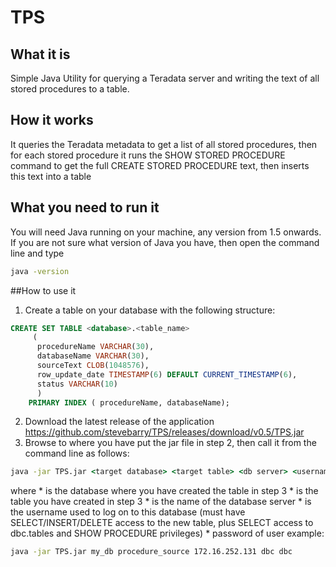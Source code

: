 # TPS

## What it is
Simple Java Utility for querying a Teradata server and writing the text of all stored procedures to a table.

##  How it works
It queries the Teradata metadata to get a list of all stored procedures, then for each stored procedure it runs the SHOW STORED PROCEDURE command to get the full CREATE STORED PROCEDURE text, then inserts this text into a table

## What you need to run it
You will need Java running on your machine, any version from 1.5 onwards. If you are not sure what version of Java you have, then open the command line and type 
```cmd
java -version 
```


##How to use it
1. Create a table on your database with the following structure:
```SQL
CREATE SET TABLE <database>.<table_name>
     (
      procedureName VARCHAR(30),
      databaseName VARCHAR(30),
      sourceText CLOB(1048576),
      row_update_date TIMESTAMP(6) DEFAULT CURRENT_TIMESTAMP(6),
      status VARCHAR(10)
      )
	PRIMARY INDEX ( procedureName, databaseName); 
```
2. Download the latest release of the application
    https://github.com/stevebarry/TPS/releases/download/v0.5/TPS.jar
3. Browse to where you have put the jar file in step 2, then call it from the command line as follows:
```cmd
java -jar TPS.jar <target database> <target table> <db server> <username> <password>
```
where
*<target database> is the database where you have created the table in step 3
*<target table> is the table you have created in step 3
*<db server> is the name of the database server
*<username> is the username used to log on to this database (must have SELECT/INSERT/DELETE access to the new table, plus SELECT access to dbc.tables and SHOW PROCEDURE privileges)
*<password> password of user
example:
```cmd
java -jar TPS.jar my_db procedure_source 172.16.252.131 dbc dbc
```


